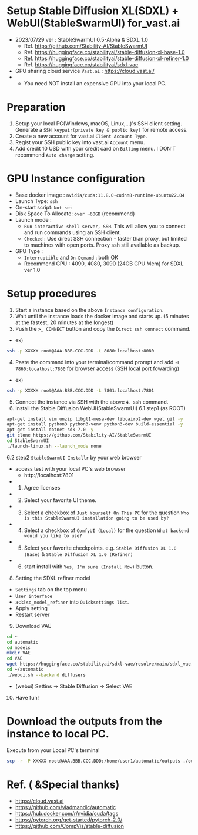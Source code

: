 # Setup Stable Diffusion XL(SDXL) + WebUI(StableSwarmUI) for_vast.ai
* 2023/07/29 ver : StableSwarmUI 0.5-Alpha & SDXL 1.0
   * Ref. https://github.com/Stability-AI/StableSwarmUI
   * Ref. https://huggingface.co/stabilityai/stable-diffusion-xl-base-1.0
   * Ref. https://huggingface.co/stabilityai/stable-diffusion-xl-refiner-1.0
   * Ref. https://huggingface.co/stabilityai/sdxl-vae
* GPU sharing cloud service `Vast.ai` : https://cloud.vast.ai/
* * You need NOT install an expensive GPU into your local PC. 

# Preparation
1) Setup your local PC(Windows, macOS, Linux,...)'s SSH client setting. Generate a `SSH keypair(private key & public key)` for remote access.
2) Create a new account for vast.ai `Client Account Type`.
3) Regist your SSH public key into vast.ai `Account` menu.
4) Add credit 10 USD with your credit card on `Billing` menu. I DON'T recommend `Auto charge` setting.

# GPU Instance configuration
* Base docker image : `nvidia/cuda:11.8.0-cudnn8-runtime-ubuntu22.04`
* Launch Type: `ssh`
* On-start script: `Not set`
* Disk Space To Allocate: `over ~60GB` (recommend)
* Launch mode : 
   * `Run interactive shell server, SSH`. This will allow you to connect and run commands using an SSH client.
   * `Checked` : Use direct SSH connection - faster than proxy, but limited to machines with open ports. Proxy ssh still available as backup.
* GPU Type :
   *  `Interruptible` and `On-Demand` : both OK
   *  Recommend GPU : 4090, 4080, 3090 (24GB GPU Mem) for SDXL ver 1.0 

# Setup procedures
1. Start a instance based on the above `Instance configuration`.
2. Wait until the instance loads the docker image and starts up. (5 minutes at the fastest, 20 minutes at the longest)
3. Push the `>_ CONNECT` button and copy the `Direct ssh connect` command.
* ex) 
```sh
ssh -p XXXXX root@AAA.BBB.CCC.DDD -L 8080:localhost:8080
```
4. Paste the command into your terminal/command prompt and add `-L 7860:localhost:7860` for browser access (SSH local port fowarding)
* ex)
```sh
ssh -p XXXXX root@AAA.BBB.CCC.DDD -L 7801:localhost:7801
```
5. Connect the instance via SSH with the above `4.` ssh command.
6. Install the Stable Diffusion WebUI(StableSwarmUI)
6.1 step1 (as ROOT)
```sh
apt-get install vim unzip libgl1-mesa-dev libcairo2-dev wget git -y
apt-get install python3 python3-venv python3-dev build-essential -y
apt-get install dotnet-sdk-7.0 -y
git clone https://github.com/Stability-AI/StableSwarmUI
cd StableSwarmUI
./launch-linux.sh --launch_mode	none
```

6.2 step2 `StableSwarmUI Installr` by your web browser
* access test with your local PC's web browser
   * http://localhost:7801
* 1) Agree licenses
* 2) Select your favorite UI theme.
* 3) Select a checkbox of `Just Yourself On This PC` for the question `Who is this StableSwarmUI installation going to be used by?`
* 4) Select a checkbox of `ComfyUI (Local)` for the question `What backend would you like to use?`
* 5) Select your favorite checkpoints. e.g. `Stable Diffusion XL 1.0 (Base)` & `Stable Diffusion XL 1.0 (Refiner)`
* 6) start install with `Yes, I'm sure (Install Now)` button.



8. Setting the SDXL refiner model
* `Settings` tab on the top menu
* `User interface`
* add `sd_model_refiner` into `Quicksettings list`.
* Apply setting
* Restart server

9. Download VAE 
```sh
cd ~
cd automatic
cd models
mkdir VAE
cd VAE
wget https://huggingface.co/stabilityai/sdxl-vae/resolve/main/sdxl_vae.safetensors
cd ~/automatic
./webui.sh --backend diffusers
```

* (webui) Settins -> Stable Diffusion -> Select VAE


10. Have fun!



# Download the outputs from the instance to local PC.

Execute from your Local PC's terminal
```sh
scp -r -P XXXXX root@AAA.BBB.CCC.DDD:/home/user1/automatic/outputs ./outputs/
```


# Ref. ( &Special thanks)
* https://cloud.vast.ai
* https://github.com/vladmandic/automatic
* https://hub.docker.com/r/nvidia/cuda/tags
* https://pytorch.org/get-started/pytorch-2.0/
* https://github.com/CompVis/stable-diffusion

